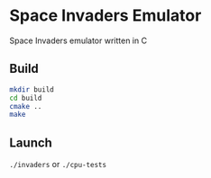 # Space Invaders Emulator
Space Invaders emulator written in C

## Build
```bash
mkdir build
cd build
cmake ..
make
```

## Launch
`./invaders` or `./cpu-tests`